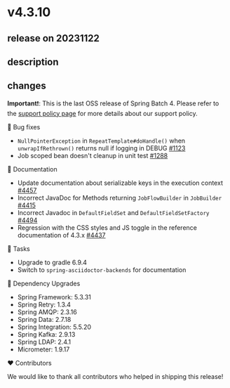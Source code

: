 # v4.3.10

## release on 20231122

## description

## changes

<strong>Important</strong>❗: This is the last OSS release of Spring Batch 4. Please refer to the <a href="https://spring.io/projects/spring-batch#support" rel="nofollow">support policy page</a> for more details about our support policy.

🐞 Bug fixes

* <code>NullPointerException</code> in <code>RepeatTemplate#doHandle()</code> when <code>unwrapIfRethrown()</code> returns null if logging in DEBUG <a class="issue-link js-issue-link" data-error-text="Failed to load title" data-id="538707222" data-permission-text="Title is private" data-url="https://github.com/spring-projects/spring-batch/issues/1123" data-hovercard-type="issue" data-hovercard-url="/spring-projects/spring-batch/issues/1123/hovercard" href="https://github.com/spring-projects/spring-batch/issues/1123">#1123</a>
* Job scoped bean doesn't cleanup in unit test <a class="issue-link js-issue-link" data-error-text="Failed to load title" data-id="538711141" data-permission-text="Title is private" data-url="https://github.com/spring-projects/spring-batch/issues/1288" data-hovercard-type="issue" data-hovercard-url="/spring-projects/spring-batch/issues/1288/hovercard" href="https://github.com/spring-projects/spring-batch/issues/1288">#1288</a>

📔 Documentation

* Update documentation about serializable keys in the execution context <a class="issue-link js-issue-link" data-error-text="Failed to load title" data-id="1923696005" data-permission-text="Title is private" data-url="https://github.com/spring-projects/spring-batch/issues/4457" data-hovercard-type="issue" data-hovercard-url="/spring-projects/spring-batch/issues/4457/hovercard" href="https://github.com/spring-projects/spring-batch/issues/4457">#4457</a>
* Incorrect JavaDoc for Methods returning <code>JobFlowBuilder</code> in <code>JobBuilder</code> <a class="issue-link js-issue-link" data-error-text="Failed to load title" data-id="1803763263" data-permission-text="Title is private" data-url="https://github.com/spring-projects/spring-batch/issues/4415" data-hovercard-type="issue" data-hovercard-url="/spring-projects/spring-batch/issues/4415/hovercard" href="https://github.com/spring-projects/spring-batch/issues/4415">#4415</a>
* Incorrect Javadoc in <code>DefaultFieldSet</code> and <code>DefaultFieldSetFactory</code> <a class="issue-link js-issue-link" data-error-text="Failed to load title" data-id="2003814280" data-permission-text="Title is private" data-url="https://github.com/spring-projects/spring-batch/issues/4494" data-hovercard-type="issue" data-hovercard-url="/spring-projects/spring-batch/issues/4494/hovercard" href="https://github.com/spring-projects/spring-batch/issues/4494">#4494</a>
* Regression with the CSS styles and JS toggle in the reference documentation of 4.3.x <a class="issue-link js-issue-link" data-error-text="Failed to load title" data-id="1871645606" data-permission-text="Title is private" data-url="https://github.com/spring-projects/spring-batch/issues/4437" data-hovercard-type="issue" data-hovercard-url="/spring-projects/spring-batch/issues/4437/hovercard" href="https://github.com/spring-projects/spring-batch/issues/4437">#4437</a>

🔨 Tasks

* Upgrade to gradle 6.9.4
* Switch to <code>spring-asciidoctor-backends</code> for documentation

🔨 Dependency Upgrades

* Spring Framework: 5.3.31
* Spring Retry: 1.3.4
* Spring AMQP: 2.3.16
* Spring Data: 2.7.18
* Spring Integration: 5.5.20
* Spring Kafka: 2.9.13
* Spring LDAP: 2.4.1
* Micrometer: 1.9.17

❤️ Contributors

We would like to thank all contributors who helped in shipping this release!

